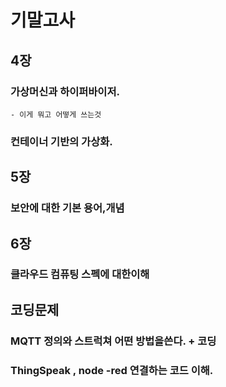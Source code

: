 # 기말고사

## 4장
### 가상머신과 하이퍼바이저.
    - 이게 뭐고 어떻게 쓰는것  
### 컨테이너 기반의 가상화.  
  
## 5장
### 보안에 대한 기본 용어,개념

## 6장 
### 클라우드 컴퓨팅 스펙에 대한이해


## 코딩문제  
### MQTT 정의와 스트럭쳐 어떤 방법을쓴다.  + 코딩  
### ThingSpeak , node -red 연결하는 코드 이해.  


